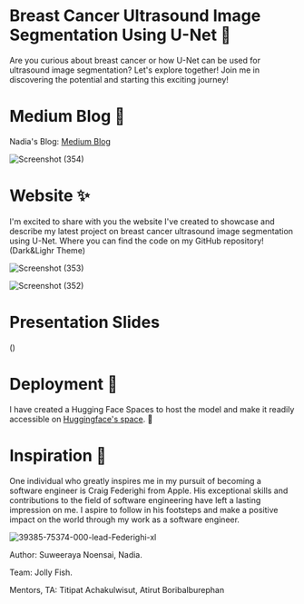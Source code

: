 # Breast Cancer Ultrasound Image Segmentation Using U-Net 💐
Are you curious about breast cancer or how U-Net can be used for ultrasound image segmentation? Let's explore together! Join me in discovering the potential and starting this exciting journey!

# Medium Blog 🥗
Nadia's Blog: [Medium Blog](https://medium.com/@24098_79544/breast-cancer-ultrasound-segmentation-using-u-net-9b3435be019c)

![Screenshot (354)](https://github.com/nadiasuweer4ya/Breast_Cancer_Ultrasound_Image_Segmentation_Using_U-Net/assets/135404371/47a8699f-7e35-4b44-9e4f-c0ed6809f614)

# Website ✨
I'm excited to share with you the website I've created to showcase and describe my latest project on breast cancer ultrasound image segmentation using U-Net. Where you can find the code on my GitHub repository! (Dark&Lighr Theme)


![Screenshot (353)](https://github.com/nadiasuweer4ya/Breast_Cancer_Ultrasound_Image_Segmentation_Using_U-Net/assets/135404371/dde7b60a-043d-420e-87af-9b17b4c4e0cf)



![Screenshot (352)](https://github.com/nadiasuweer4ya/Breast_Cancer_Ultrasound_Image_Segmentation_Using_U-Net/assets/135404371/2fd91952-6d64-4a33-a5f2-0037b5b70192)


# Presentation Slides
()

# Deployment 🌺
 I have created a Hugging Face Spaces to host the model and make it readily accessible on [Huggingface's space](https://huggingface.co/spaces/Suweeraya/Breast_Cancer_Ultrasound_Image_Segmentation). 💐 


# Inspiration 🌟
One individual who greatly inspires me in my pursuit of becoming a software engineer is Craig Federighi from Apple. His exceptional skills and contributions to the field of software engineering have left a lasting impression on me. I aspire to follow in his footsteps and make a positive impact on the world through my work as a software engineer. 


![39385-75374-000-lead-Federighi-xl](https://github.com/nadiasuweer4ya/Breast_Cancer_Ultrasound_Image_Segmentation_Using_U-Net/assets/135404371/53399df3-91a7-4dc9-b527-904f67ad0509)


Author: Suweeraya Noensai, Nadia.

Team: Jolly Fish. 

Mentors, TA: Titipat Achakulwisut, Atirut Boribalburephan
